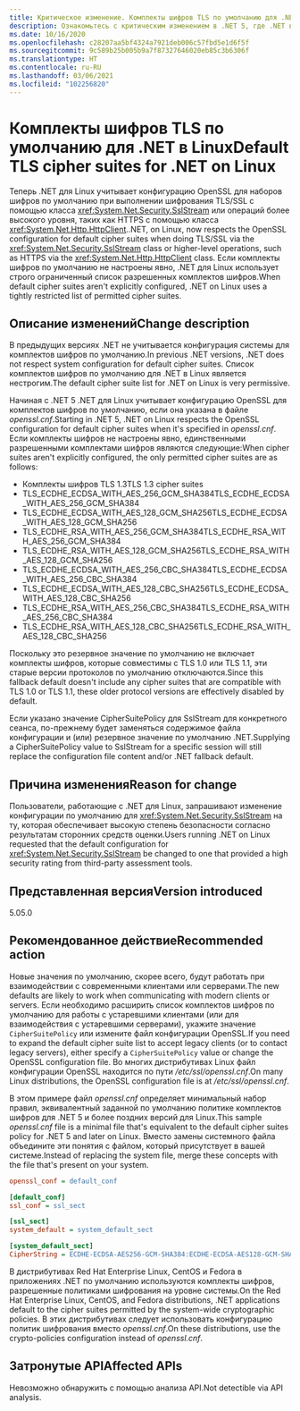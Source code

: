 ```yaml
---
title: Критическое изменение. Комплекты шифров TLS по умолчанию для .NET в Linux
description: Ознакомьтесь с критическим изменением в .NET 5, где .NET в Linux теперь учитывает конфигурацию OpenSSL для наборов шифров по умолчанию при выполнении шифрования TLS/SSL.
ms.date: 10/16/2020
ms.openlocfilehash: c28207aa5bf4324a7921deb006c57fbd5e1d6f5f
ms.sourcegitcommit: 9c589b25b005b9a7f87327646020eb85c3b6306f
ms.translationtype: HT
ms.contentlocale: ru-RU
ms.lasthandoff: 03/06/2021
ms.locfileid: "102256820"
---
```

# <a name="default-tls-cipher-suites-for-net-on-linux"></a><span data-ttu-id="f33cf-103">Комплекты шифров TLS по умолчанию для .NET в Linux</span><span class="sxs-lookup"><span data-stu-id="f33cf-103">Default TLS cipher suites for .NET on Linux</span></span>

<span data-ttu-id="f33cf-104">Теперь .NET для Linux учитывает конфигурацию OpenSSL для наборов шифров по умолчанию при выполнении шифрования TLS/SSL с помощью класса <xref:System.Net.Security.SslStream> или операций более высокого уровня, таких как HTTPS с помощью класса <xref:System.Net.Http.HttpClient>.</span><span class="sxs-lookup"><span data-stu-id="f33cf-104">.NET, on Linux, now respects the OpenSSL configuration for default cipher suites when doing TLS/SSL via the <xref:System.Net.Security.SslStream> class or higher-level operations, such as HTTPS via the <xref:System.Net.Http.HttpClient> class.</span></span> <span data-ttu-id="f33cf-105">Если комплекты шифров по умолчанию не настроены явно, .NET для Linux использует строго ограниченный список разрешенных комплектов шифров.</span><span class="sxs-lookup"><span data-stu-id="f33cf-105">When default cipher suites aren't explicitly configured, .NET on Linux uses a tightly restricted list of permitted cipher suites.</span></span>

## <a name="change-description"></a><span data-ttu-id="f33cf-106">Описание изменений</span><span class="sxs-lookup"><span data-stu-id="f33cf-106">Change description</span></span>

<span data-ttu-id="f33cf-107">В предыдущих версиях .NET не учитывается конфигурация системы для комплектов шифров по умолчанию.</span><span class="sxs-lookup"><span data-stu-id="f33cf-107">In previous .NET versions, .NET does not respect system configuration for default cipher suites.</span></span> <span data-ttu-id="f33cf-108">Список комплектов шифров по умолчанию для .NET в Linux является нестрогим.</span><span class="sxs-lookup"><span data-stu-id="f33cf-108">The default cipher suite list for .NET on Linux is very permissive.</span></span>

<span data-ttu-id="f33cf-109">Начиная с .NET 5 .NET для Linux учитывает конфигурацию OpenSSL для комплектов шифров по умолчанию, если она указана в файле *openssl.cnf*.</span><span class="sxs-lookup"><span data-stu-id="f33cf-109">Starting in .NET 5, .NET on Linux respects the OpenSSL configuration for default cipher suites when it's specified in *openssl.cnf*.</span></span> <span data-ttu-id="f33cf-110">Если комплекты шифров не настроены явно, единственными разрешенными комплектами шифров являются следующие:</span><span class="sxs-lookup"><span data-stu-id="f33cf-110">When cipher suites aren't explicitly configured, the only permitted cipher suites are as follows:</span></span>

- <span data-ttu-id="f33cf-111">Комплекты шифров TLS 1.3</span><span class="sxs-lookup"><span data-stu-id="f33cf-111">TLS 1.3 cipher suites</span></span>
- <span data-ttu-id="f33cf-112">TLS_ECDHE_ECDSA_WITH_AES_256_GCM_SHA384</span><span class="sxs-lookup"><span data-stu-id="f33cf-112">TLS_ECDHE_ECDSA_WITH_AES_256_GCM_SHA384</span></span>
- <span data-ttu-id="f33cf-113">TLS_ECDHE_ECDSA_WITH_AES_128_GCM_SHA256</span><span class="sxs-lookup"><span data-stu-id="f33cf-113">TLS_ECDHE_ECDSA_WITH_AES_128_GCM_SHA256</span></span>
- <span data-ttu-id="f33cf-114">TLS_ECDHE_RSA_WITH_AES_256_GCM_SHA384</span><span class="sxs-lookup"><span data-stu-id="f33cf-114">TLS_ECDHE_RSA_WITH_AES_256_GCM_SHA384</span></span>
- <span data-ttu-id="f33cf-115">TLS_ECDHE_RSA_WITH_AES_128_GCM_SHA256</span><span class="sxs-lookup"><span data-stu-id="f33cf-115">TLS_ECDHE_RSA_WITH_AES_128_GCM_SHA256</span></span>
- <span data-ttu-id="f33cf-116">TLS_ECDHE_ECDSA_WITH_AES_256_CBC_SHA384</span><span class="sxs-lookup"><span data-stu-id="f33cf-116">TLS_ECDHE_ECDSA_WITH_AES_256_CBC_SHA384</span></span>
- <span data-ttu-id="f33cf-117">TLS_ECDHE_ECDSA_WITH_AES_128_CBC_SHA256</span><span class="sxs-lookup"><span data-stu-id="f33cf-117">TLS_ECDHE_ECDSA_WITH_AES_128_CBC_SHA256</span></span>
- <span data-ttu-id="f33cf-118">TLS_ECDHE_RSA_WITH_AES_256_CBC_SHA384</span><span class="sxs-lookup"><span data-stu-id="f33cf-118">TLS_ECDHE_RSA_WITH_AES_256_CBC_SHA384</span></span>
- <span data-ttu-id="f33cf-119">TLS_ECDHE_RSA_WITH_AES_128_CBC_SHA256</span><span class="sxs-lookup"><span data-stu-id="f33cf-119">TLS_ECDHE_RSA_WITH_AES_128_CBC_SHA256</span></span>

<span data-ttu-id="f33cf-120">Поскольку это резервное значение по умолчанию не включает комплекты шифров, которые совместимы с TLS 1.0 или TLS 1.1, эти старые версии протоколов по умолчанию отключаются.</span><span class="sxs-lookup"><span data-stu-id="f33cf-120">Since this fallback default doesn't include any cipher suites that are compatible with TLS 1.0 or TLS 1.1, these older protocol versions are effectively disabled by default.</span></span>

<span data-ttu-id="f33cf-121">Если указано значение CipherSuitePolicy для SslStream для конкретного сеанса, по-прежнему будет заменяться содержимое файла конфигурации и (или) резервное значение по умолчанию .NET.</span><span class="sxs-lookup"><span data-stu-id="f33cf-121">Supplying a CipherSuitePolicy value to SslStream for a specific session will still replace the configuration file content and/or .NET fallback default.</span></span>

## <a name="reason-for-change"></a><span data-ttu-id="f33cf-122">Причина изменения</span><span class="sxs-lookup"><span data-stu-id="f33cf-122">Reason for change</span></span>

<span data-ttu-id="f33cf-123">Пользователи, работающие с .NET для Linux, запрашивают изменение конфигурации по умолчанию для <xref:System.Net.Security.SslStream> на ту, которая обеспечивает высокую степень безопасности согласно результатам сторонних средств оценки.</span><span class="sxs-lookup"><span data-stu-id="f33cf-123">Users running .NET on Linux requested that the default configuration for <xref:System.Net.Security.SslStream> be changed to one that provided a high security rating from third-party assessment tools.</span></span>

## <a name="version-introduced"></a><span data-ttu-id="f33cf-124">Представленная версия</span><span class="sxs-lookup"><span data-stu-id="f33cf-124">Version introduced</span></span>

<span data-ttu-id="f33cf-125">5.0</span><span class="sxs-lookup"><span data-stu-id="f33cf-125">5.0</span></span>

## <a name="recommended-action"></a><span data-ttu-id="f33cf-126">Рекомендованное действие</span><span class="sxs-lookup"><span data-stu-id="f33cf-126">Recommended action</span></span>

<span data-ttu-id="f33cf-127">Новые значения по умолчанию, скорее всего, будут работать при взаимодействии с современными клиентами или серверами.</span><span class="sxs-lookup"><span data-stu-id="f33cf-127">The new defaults are likely to work when communicating with modern clients or servers.</span></span> <span data-ttu-id="f33cf-128">Если необходимо расширить список комплектов шифров по умолчанию для работы с устаревшими клиентами (или для взаимодействия с устаревшими серверами), укажите значение `CipherSuitePolicy` или измените файл конфигурации OpenSSL.</span><span class="sxs-lookup"><span data-stu-id="f33cf-128">If you need to expand the default cipher suite list to accept legacy clients (or to contact legacy servers), either specify a `CipherSuitePolicy` value or change the OpenSSL configuration file.</span></span> <span data-ttu-id="f33cf-129">Во многих дистрибутивах Linux файл конфигурации OpenSSL находится по пути */etc/ssl/openssl.cnf*.</span><span class="sxs-lookup"><span data-stu-id="f33cf-129">On many Linux distributions, the OpenSSL configuration file is at */etc/ssl/openssl.cnf*.</span></span>

<span data-ttu-id="f33cf-130">В этом примере файл *openssl.cnf* определяет минимальный набор правил, эквивалентный заданной по умолчанию политике комплектов шифров для .NET 5 и более поздних версий для Linux.</span><span class="sxs-lookup"><span data-stu-id="f33cf-130">This sample *openssl.cnf* file is a minimal file that's equivalent to the default cipher suites policy for .NET 5 and later on Linux.</span></span> <span data-ttu-id="f33cf-131">Вместо замены системного файла объедините эти понятия с файлом, который присутствует в вашей системе.</span><span class="sxs-lookup"><span data-stu-id="f33cf-131">Instead of replacing the system file, merge these concepts with the file that's present on your system.</span></span>

```ini
openssl_conf = default_conf

[default_conf]
ssl_conf = ssl_sect

[ssl_sect]
system_default = system_default_sect

[system_default_sect]
CipherString = ECDHE-ECDSA-AES256-GCM-SHA384:ECDHE-ECDSA-AES128-GCM-SHA256:ECDHE-RSA-AES256-GCM-SHA384:ECDHE-RSA-AES128-GCM-SHA256:ECDHE-ECDSA-AES256-SHA384:ECDHE-ECDSA-AES128-SHA256:ECDHE-RSA-AES256-SHA384:ECDHE-RSA-AES128-SHA256
```

<span data-ttu-id="f33cf-132">В дистрибутивах Red Hat Enterprise Linux, CentOS и Fedora в приложениях .NET по умолчанию используются комплекты шифров, разрешенные политиками шифрования на уровне системы.</span><span class="sxs-lookup"><span data-stu-id="f33cf-132">On the Red Hat Enterprise Linux, CentOS, and Fedora distributions, .NET applications default to the cipher suites permitted by the system-wide cryptographic policies.</span></span> <span data-ttu-id="f33cf-133">В этих дистрибутивах следует использовать конфигурацию политик шифрования вместо *openssl.cnf*.</span><span class="sxs-lookup"><span data-stu-id="f33cf-133">On these distributions, use the crypto-policies configuration instead of *openssl.cnf*.</span></span>

## <a name="affected-apis"></a><span data-ttu-id="f33cf-134">Затронутые API</span><span class="sxs-lookup"><span data-stu-id="f33cf-134">Affected APIs</span></span>

<span data-ttu-id="f33cf-135">Невозможно обнаружить с помощью анализа API.</span><span class="sxs-lookup"><span data-stu-id="f33cf-135">Not detectible via API analysis.</span></span>

<!--

### Affected APIs

- Not detectible via API analysis.

### Category

- Cryptography
- Security

-->

